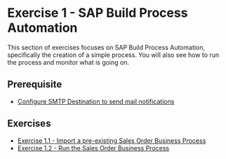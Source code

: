 # Exercise 1 - SAP Build Process Automation

This section of exercises focuses on SAP Build Process Automation, specifically the creation of a simple process. You will also see how to run the process and monitor what is going on.

## Prerequisite

* [Configure SMTP Destination to send mail notifications](/exercises/ex1-SAP-Build-Process-Automation/ex1.0/README.md)

## Exercises

* [Exercise 1.1 - Import a pre-existing Sales Order Business Process](/exercises/ex1-SAP-Build-Process-Automation/ex1.1/README.md)
* [Exercise 1.2 - Run the Sales Order Business Process](https://github.com/SAP-samples/build-codejam/blob/main/exercises/ex1-SAP-Build-Process-Automation/ex1.2/README.md) 